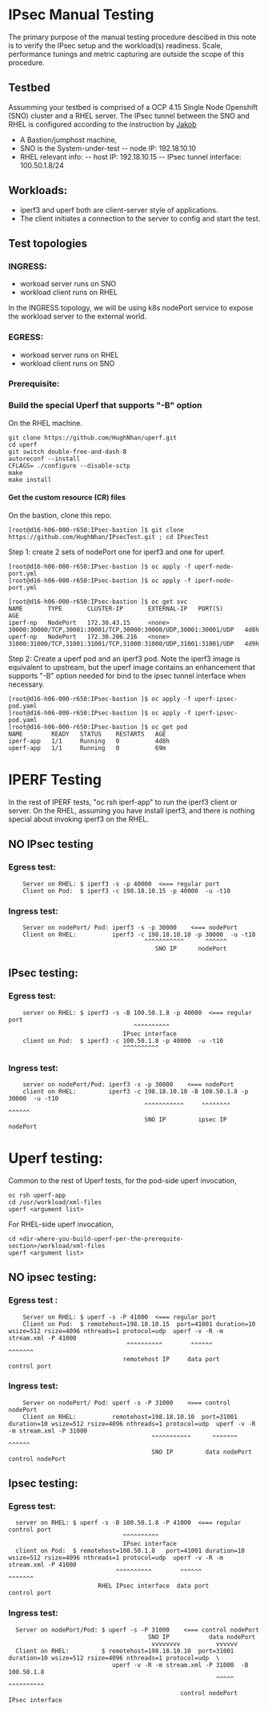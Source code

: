 # IPsec Manual Testing

The primary purpose of the manual testing procedure descibed in this note is to verify the IPsec setup and the workload(s) readiness. Scale, performance tunings and metric capturing are outside the scope of this procedure.

## Testbed

Assumming your testbed is comprised of a OCP 4.15 Single Node Openshift (SNO) cluster and a RHEL server. 
The IPsec tunnel between the SNO and RHEL is configured according to the instruction by [Jakob](https://github.com/jakobmoellerdev/north-south-ipsec-openshift-poc/tree/main/4.15)

- A Bastion/jumphost machine,
- SNO is the System-under-test
-- node IP: 192.18.10.10
- RHEL relevant info:
-- host IP: 192.18.10.15
-- IPsec tunnel interface: 100.50.1.8/24


## Workloads:
- iperf3 and uperf both are client-server style of applications.
- The client initiates a connection to the server to config and start the test.

## Test topologies
 ### INGRESS:
- workoad server runs on SNO
- workload client runs on RHEL

In the INGRESS topology, we will be using k8s nodePort service to expose the workload server to the external world.
 ### EGRESS:
- workoad server runs on RHEL
- workload client runs on SNO

### Prerequisite:
### Build the special Uperf that supports "-B" option 
On the RHEL machine.
```
git clone https://github.com/HughNhan/uperf.git
cd uperf
git switch double-free-and-dash-B
autoreconf --install
CFLAGS= ./configure --disable-sctp
make
make install
```
#### Get the custom resource (CR) files
On the bastion, clone this repo.
```
[root@d16-h06-000-r650:IPsec-bastion ]$ git clone https://github.com/HughNhan/IPsecTest.git ; cd IPsecTest
```
Step 1: create 2 sets of nodePort one for iperf3 and one for uperf.
```
[root@d16-h06-000-r650:IPsec-bastion ]$ oc apply -f uperf-node-port.yml
[root@d16-h06-000-r650:IPsec-bastion ]$ oc apply -f iperf-node-port.yml

[root@d16-h06-000-r650:IPsec-bastion ]$ oc get svc
NAME       TYPE       CLUSTER-IP       EXTERNAL-IP   PORT(S)                                                           AGE
iperf-np   NodePort   172.30.43.15     <none>        30000:30000/TCP,30001:30001/TCP,30000:30000/UDP,30001:30001/UDP   4d8h
uperf-np   NodePort   172.30.206.216   <none>        31000:31000/TCP,31001:31001/TCP,31000:31000/UDP,31001:31001/UDP   4d9h
```

Step 2: Create a uperf pod and an iperf3 pod. Note the iperf3 image is equivalent to upstream, but the
 uperf image contains an enhancement that supports "-B" option needed for bind to the ipsec tunnel interface when necessary.
```
[root@d16-h06-000-r650:IPsec-bastion ]$ oc apply -f uperf-ipsec-pod.yaml
[root@d16-h06-000-r650:IPsec-bastion ]$ oc apply -f iperf-ipsec-pod.yaml
[root@d16-h06-000-r650:IPsec-bastion ]$ oc get pod
NAME        READY   STATUS    RESTARTS   AGE
iperf-app   1/1     Running   0          4d8h
uperf-app   1/1     Running   0          69m
```
# IPERF Testing
In the rest of IPERF tests, "oc rsh iperf-app" to run the iperf3 client or server. On the RHEL, assuming you have install iperf3, and there is nothing special about invoking iperf3 on the RHEL.

## NO IPsec testing
### Egress test:
```
    Server on RHEL: $ iperf3 -s -p 40000  <=== regular port
    Client on Pod:  $ iperf3 -c 198.18.10.15 -p 40000  -u -t10
```
### Ingress test:
```
    Server on nodePort/ Pod: iperf3 -s -p 30000    <=== nodePort
    Client on RHEL:          iperf3 -c 198.18.10.10 -p 30000  -u -t10
                                      ^^^^^^^^^^^      ^^^^^^
                                         SNO IP      nodePort
```
## IPsec testing:

### Egress test:
```
    server on RHEL: $ iperf3 -s -B 100.50.1.8 -p 40000  <=== regular port
                                   ^^^^^^^^^^
                                IPsec interface
    client on Pod:  $ iperf3 -c 100.50.1.8 -p 40000  -u -t10
                                ^^^^^^^^^^
```
### Ingress test:
```
    server on nodePort/Pod: iperf3 -s -p 30000    <=== nodePort
    client on RHEL:         iperf3 -c 198.18.10.10 -B 100.50.1.8 -p 30000  -u -t10
                                      ^^^^^^^^^^^     ^^^^^^^^      ^^^^^^
                                      SNO IP         ipsec IP      nodePort
```
# Uperf testing:
Common to the rest of Uperf tests, for the pod-side uperf invocation, 
```
oc rsh uperf-app
cd /usr/workload/xml-files
uperf <argument list> 
```
For RHEL-side uperf invocation,
``` 
cd <dir-where-you-build-uperf-per-the-prerequite-section>/workload/xml-files
uperf <argument list>
```

## NO ipsec testing:

### Egress test :
```
    Server on RHEL: $ uperf -s -P 41000  <=== regular port
    Client on Pod:  $ remotehost=198.18.10.15  port=41001 duration=10 wsize=512 rsize=4096 nthreads=1 protocol=udp  uperf -v -R -m stream.xml -P 41000
                                 ^^^^^^^^^^        ^^^^^^                                                                                     ^^^^^^^
                                remotehost IP     data port                                                                               control port
```
### Ingress test:
```
    Server on nodePort/ Pod: uperf -s -P 31000    <=== control nodePort
    Client on RHEL:          remotehost=198.18.10.10  port=31001 duration=10 wsize=512 rsize=4096 nthreads=1 protocol=udp  uperf -v -R -m stream.xml -P 31000
                                        ^^^^^^^^^^^      ^^^^^^^                                                                                        ^^^^^^
                                        SNO IP         data nodePort                                                                            control nodePort
```
## Ipsec testing:
### Egress test:
```
  server on RHEL: $ uperf -s -B 100.50.1.8 -P 41000  <=== regular control port
                                ^^^^^^^^^^
                                IPsec interface
  client on Pod:  $ remotehost=100.50.1.8   port=41001 duration=10 wsize=512 rsize=4096 nthreads=1 protocol=udp  uperf -v -R -m stream.xml -P 41000
                              ^^^^^^^^^^        ^^^^^^                                                                                      ^^^^^^^
                         RHEL IPsec interface  data port                                                                               control port
```
### Ingress test:
```
  Server on nodePort/Pod: $ uperf -s -P 31000    <=== control nodePort
                                       SNO IP           data nodePort
                                        vvvvvvvv          vvvvvv
  Client on RHEL:         $ remotehost=198.18.10.10  port=31001 duration=10 wsize=512 rsize=4096 nthreads=1 protocol=udp  \
                             uperf -v -R -m stream.xml -P 31000  -B 100.50.1.8
                                                          ^^^^^    ^^^^^^^^^^
                                                control nodePort  IPsec interface
```

